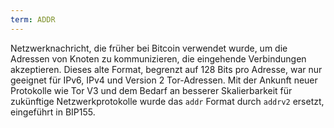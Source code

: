 ```yaml
---
term: ADDR
---
```


Netzwerknachricht, die früher bei Bitcoin verwendet wurde, um die Adressen von Knoten zu kommunizieren, die eingehende Verbindungen akzeptieren. Dieses alte Format, begrenzt auf 128 Bits pro Adresse, war nur geeignet für IPv6, IPv4 und Version 2 Tor-Adressen. Mit der Ankunft neuer Protokolle wie Tor V3 und dem Bedarf an besserer Skalierbarkeit für zukünftige Netzwerkprotokolle wurde das `addr` Format durch `addrv2` ersetzt, eingeführt in BIP155.